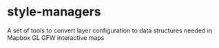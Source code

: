 # style-managers
A set of tools to convert layer configuration to data structures needed in Mapbox GL GFW interactive maps
